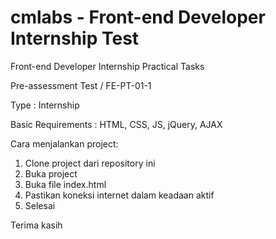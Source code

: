 # cmlabs - Front-end Developer Internship Test

Front-end Developer Internship Practical Tasks

Pre-assessment Test / FE-PT-01-1

Type			: Internship

Basic Requirements	: HTML, CSS, JS, jQuery, AJAX

Cara menjalankan project:
1. Clone project dari repository ini
2. Buka project
3. Buka file index.html
4. Pastikan koneksi internet dalam keadaan aktif
5. Selesai

Terima kasih
